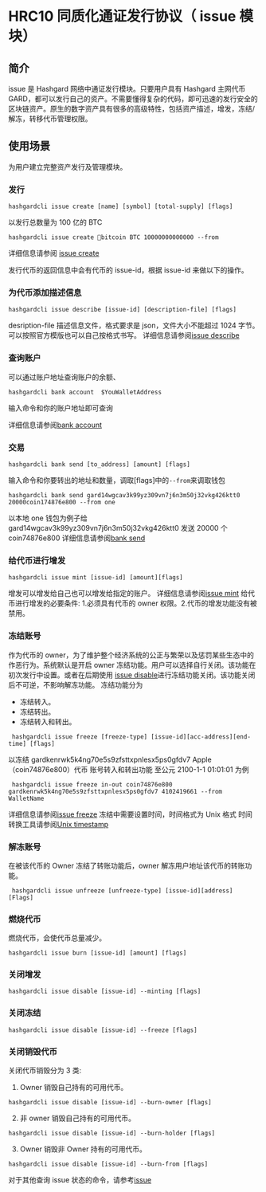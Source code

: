# HRC10 同质化通证发行协议（ issue 模块）

## 简介

issue 是 Hashgard 网络中通证发行模块。只要用户具有 Hashgard 主网代币 GARD，都可以发行自己的资产。不需要懂得复杂的代码，即可迅速的发行安全的区块链资产。原生的数字资产具有很多的高级特性，包括资产描述，增发，冻结/解冻，转移代币管理权限。

## 使用场景
为用户建立完整资产发行及管理模块。

### 发行

```shell
hashgardcli issue create [name] [symbol] [total-supply] [flags]
```

以发行总数量为 100 亿的 BTC

```shell
hashgardcli issue create bitcoin BTC 10000000000000 --from
```

详细信息请参阅 [issue create](../cli/hashgardcli/issue/create.md)

发行代币的返回信息中会有代币的 issue-id，根据 issue-id 来做以下的操作。

### 为代币添加描述信息

```shell
hashgardcli issue describe [issue-id] [description-file] [flags]
```

desription-file
描述信息文件，格式要求是 json，文件大小不能超过 1024 字节。可以按照官方模版也可以自己按格式书写。
详细信息请参阅[issue describe](../cli/hashgardcli/issue/describe.md)

### 查询账户

可以通过账户地址查询账户的余额、

```shell
hashgardcli bank account  $YouWalletAddress
```

输入命令和你的账户地址即可查询

详细信息请参阅[bank account](../cli/hashgardcli/bank/account.md)

### 交易

```shell
hashgardcli bank send [to_address] [amount] [flags]
```

输入命令和你要转出的地址和数量，调取[flags]中的`--from`来调取钱包

```shell
hashgardcli bank send gard14wgcav3k99yz309vn7j6n3m50j32vkg426ktt0  20000coin174876e800 --from one
```

以本地 one 钱包为例子给 gard14wgcav3k99yz309vn7j6n3m50j32vkg426ktt0 发送 20000 个 coin74876e800
详细信息请参阅[bank send](../cli/hashgardcli/bank/send.md)

### 给代币进行增发

```shell
hashgardcli issue mint [issue-id] [amount][flags]
```

增发可以增发给自己也可以增发给指定的账户。
详细信息请参阅[issue mint](../cli/hashgardcli/issue/mint.md)
给代币进行增发的必要条件: 1.必须具有代币的 owner 权限。2.代币的增发功能没有被禁用。

### 冻结账号

作为代币的 owner，为了维护整个经济系统的公正与繁荣以及惩罚某些生态中的作恶行为。系统默认是开启 owner 冻结功能。用户可以选择自行关闭。该功能在初次发行中设置。或者在后期使用 [issue disable](../cli/hashgardcli/issue/disable.md)进行冻结功能关闭。该功能关闭后不可逆，不影响解冻功能。
冻结功能分为
- 冻结转入。
- 冻结转出。
- 冻结转入和转出。

```shell
 hashgardcli issue freeze [freeze-type] [issue-id][acc-address][end-time] [flags]
```

以冻结 gardkenrwk5k4ng70e5s9zfsttxpnlesx5ps0gfdv7 Apple（coin74876e800）代币 账号转入和转出功能 至公元 2100-1-1 01:01:01 为例

```shell
 hashgardcli issue freeze in-out coin74876e800 gardkenrwk5k4ng70e5s9zfsttxpnlesx5ps0gfdv7 4102419661 --from WalletName
```

详细信息请参阅[issue freeze](../cli/hashgardcli/issue/freeze.md)
冻结中需要设置时间，时间格式为 Unix 格式 时间转换工具请参阅[Unix timestamp](./Unix-timestamp.md)



### 解冻账号

在被该代币的 Owner 冻结了转账功能后，owner 解冻用户地址该代币的转账功能。

```shell
 hashgardcli issue unfreeze [unfreeze-type] [issue-id][address] [Flags]
```

### 燃烧代币

燃烧代币，会使代币总量减少。
```shell
hashgardcli issue burn [issue-id] [amount] [flags]
```


### 关闭增发

```shell
hashgardcli issue disable [issue-id] --minting [flags]
```

### 关闭冻结
```shell
hashgardcli issue disable [issue-id] --freeze [flags]
```

### 关闭销毁代币
关闭代币销毁分为 3 类:
1. Owner 销毁自己持有的可用代币。

```shell
hashgardcli issue disable [issue-id] --burn-owner [flags]
```
2. 非 owner 销毁自己持有的可用代币。

```shell
hashgardcli issue disable [issue-id] --burn-holder [flags]
```
3. Owner 销毁非 Owner 持有的可用代币。

```shell
hashgardcli issue disable [issue-id] --burn-from [flags]
```

对于其他查询 issue 状态的命令，请参考[issue](../cli/hashgardcli/issue/README.md)
